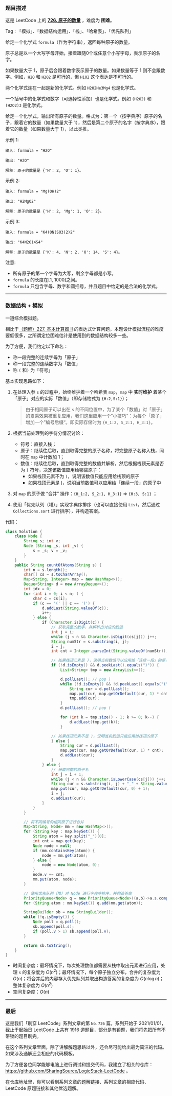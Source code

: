 ### 题目描述

这是 LeetCode 上的 **[726. 原子的数量](https://leetcode-cn.com/problems/number-of-atoms/solution/gong-shui-san-xie-shi-yong-xiao-ji-qiao-l5ak4/)** ，难度为 **困难**。

Tag : 「模拟」、「数据结构运用」、「栈」、「哈希表」、「优先队列」



给定一个化学式 `formula`（作为字符串），返回每种原子的数量。

原子总是以一个大写字母开始，接着跟随0个或任意个小写字母，表示原子的名字。

如果数量大于 1，原子后会跟着数字表示原子的数量。如果数量等于 1 则不会跟数字。例如，`H2O` 和 `H2O2` 是可行的，但 `H1O2` 这个表达是不可行的。

两个化学式连在一起是新的化学式。例如 `H2O2He3Mg4` 也是化学式。

一个括号中的化学式和数字（可选择性添加）也是化学式。例如 `(H2O2)` 和 `(H2O2)3` 是化学式。

给定一个化学式，输出所有原子的数量。格式为：第一个（按字典序）原子的名子，跟着它的数量（如果数量大于 1），然后是第二个原子的名字（按字典序），跟着它的数量（如果数量大于 1），以此类推。

示例 1:
```
输入: formula = "H2O"

输出: "H2O"

解释: 原子的数量是 {'H': 2, 'O': 1}。
```
示例 2:
```
输入: formula = "Mg(OH)2"

输出: "H2MgO2"

解释: 原子的数量是 {'H': 2, 'Mg': 1, 'O': 2}。
```
示例 3:
```
输入: formula = "K4(ON(SO3)2)2"

输出: "K4N2O14S4"

解释: 原子的数量是 {'K': 4, 'N': 2, 'O': 14, 'S': 4}。
```

注意:
* 所有原子的第一个字母为大写，剩余字母都是小写。
* `formula` 的长度在[1, 1000]之间。
* `formula` 只包含字母、数字和圆括号，并且题目中给定的是合法的化学式。

---

### 数据结构 + 模拟

一道综合模拟题。

相比于[（题解）227. 基本计算器 II](https://leetcode-cn.com/problems/basic-calculator-ii/solution/shi-yong-shuang-zhan-jie-jue-jiu-ji-biao-c65k/) 的表达式计算问题，本题设计模拟流程的难度要低很多，之所谓定位困难估计是使用到的数据结构较多一些。

为了方便，我们约定以下命名：
* 称一段完整的连续字母为「原子」
* 称一段完整的连续数字为「数值」
* 称 `(` 和`)` 为「符号」

基本实现思路如下：

1. 在处理入参 `s` 的过程中，始终维护着一个哈希表 `map`，`map` 中 **实时维护** 着某个「原子」对应的实际「数值」（即存储格式为 `{H:2,S:1}`）；
  
    > 由于相同原子可以出在 `s` 的不同位置中，为了某个「数值」对「原子」的累乘效果被重复应用，我们这里应用一个”小技巧“：为每个「原子」增加一个”编号后缀“。即实际存储时为 `{H_1:2, S_2:1, H_3:1}`。
    
2. 根据当前处理到的字符分情况讨论：
    * 符号：直接入栈；
    * 原子：继续往后取，直到取得完整的原子名称，将完整原子名称入栈，同时在 `map` 中计数加 $1$；
    * 数值：继续往后取，直到取得完整的数值并解析，然后根据栈顶元素是否为 `)` 符号，决定该数值应用给哪些原子：
        * 如果栈顶元素不为 `)`，说明该数值只能应用给栈顶的原子
        * 如果栈顶元素是 )，说明当前数值可以应用给「连续一段」的原子中

3. 对 `map` 的原子做 “合并” 操作：`{H_1:2, S_2:1, H_3:1}` => `{H:3, S:1}` ；

4. 使用「优先队列（堆）」实现字典序排序（也可以直接使用 `List`，然后通过 `Collections.sort` 进行排序），并构造答案。

代码：
```Java []
class Solution {
    class Node {
        String s; int v;
        Node (String _s, int _v) {
            s = _s; v = _v;
        }
    }
    public String countOfAtoms(String s) {
        int n = s.length();
        char[] cs = s.toCharArray();
        Map<String, Integer> map = new HashMap<>();
        Deque<String> d = new ArrayDeque<>();
        int idx = 0;
        for (int i = 0; i < n; ) {
            char c = cs[i];
            if (c == '(' || c == ')') {
                d.addLast(String.valueOf(c));
                i++;
            } else {
                if (Character.isDigit(c)) {
                    // 获取完整的数字，并解析出对应的数值
                    int j = i;
                    while (j < n && Character.isDigit(cs[j])) j++;
                    String numStr = s.substring(i, j);
                    i = j;
                    int cnt = Integer.parseInt(String.valueOf(numStr));  

                    // 如果栈顶元素是 )，说明当前数值可以应用给「连续一段」的原子中
                    if (!d.isEmpty() && d.peekLast().equals(")")) {
                        List<String> tmp = new ArrayList<>();

                        d.pollLast(); // pop )
                        while (!d.isEmpty() && !d.peekLast().equals("(")) {
                            String cur = d.pollLast();
                            map.put(cur, map.getOrDefault(cur, 1) * cnt);
                            tmp.add(cur);
                        }
                        d.pollLast(); // pop (

                        for (int k = tmp.size() - 1; k >= 0; k--) {
                            d.addLast(tmp.get(k));
                        }

                    // 如果栈顶元素不是 )，说明当前数值只能应用给栈顶的原子
                    } else {
                        String cur = d.pollLast();
                        map.put(cur, map.getOrDefault(cur, 1) * cnt);
                        d.addLast(cur);
                    }
                } else {
                    // 获取完整的原子名
                    int j = i + 1;
                    while (j < n && Character.isLowerCase(cs[j])) j++;
                    String cur = s.substring(i, j) + "_" + String.valueOf(idx++);
                    map.put(cur, map.getOrDefault(cur, 0) + 1);
                    i = j;
                    d.addLast(cur);
                }
            }
        }

        // 将不同编号的相同原子进行合并
        Map<String, Node> mm = new HashMap<>();
        for (String key : map.keySet()) {
            String atom = key.split("_")[0];
            int cnt = map.get(key);
            Node node = null;
            if (mm.containsKey(atom)) {
                node = mm.get(atom);
            } else {
                node = new Node(atom, 0);
            }
            node.v += cnt;
            mm.put(atom, node);
        }

        // 使用优先队列（堆）对 Node 进行字典序排序，并构造答案
        PriorityQueue<Node> q = new PriorityQueue<Node>((a,b)->a.s.compareTo(b.s));
        for (String atom : mm.keySet()) q.add(mm.get(atom));

        StringBuilder sb = new StringBuilder();
        while (!q.isEmpty()) {
            Node poll = q.poll();
            sb.append(poll.s);
            if (poll.v > 1) sb.append(poll.v);
        }

        return sb.toString();
    }
}
```
* 时间复杂度：最坏情况下，每次处理数值都需要从栈中取出元素进行应用，处理 `s` 的复杂度为 $O(n^2)$；最坏情况下，每个原子独立分布，合并的复杂度为 $O(n)$；将合并后的内容存入优先队列并取出构造答案的复杂度为 $O(n\log{n})$；整体复杂度为 $O(n^2)$
* 空间复杂度：$O(n)$

---

### 最后

这是我们「刷穿 LeetCode」系列文章的第 `No.726` 篇，系列开始于 2021/01/01，截止于起始日 LeetCode 上共有 1916 道题目，部分是有锁题，我们将先把所有不带锁的题目刷完。

在这个系列文章里面，除了讲解解题思路以外，还会尽可能给出最为简洁的代码。如果涉及通解还会相应的代码模板。

为了方便各位同学能够电脑上进行调试和提交代码，我建立了相关的仓库：https://github.com/SharingSource/LogicStack-LeetCode 。

在仓库地址里，你可以看到系列文章的题解链接、系列文章的相应代码、LeetCode 原题链接和其他优选题解。

